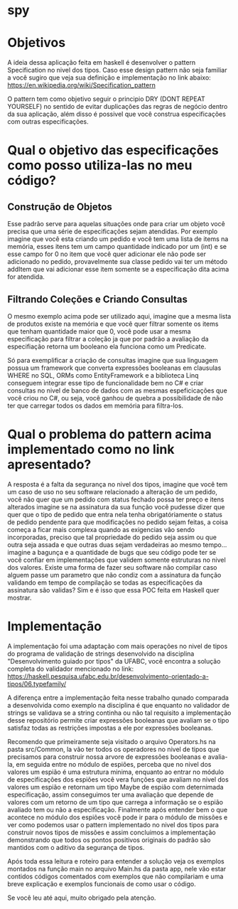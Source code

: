 # spy
# Objetivos
A ideia dessa aplicação feita em haskell é desenvolver o pattern Specification no nivel dos tipos.
Caso esse design pattern não seja familiar a você sugiro que veja sua definição e implementação no link abaixo:
https://en.wikipedia.org/wiki/Specification_pattern

O pattern tem como objetivo seguir o principio DRY (DONT REPEAT YOURSELF) no sentido de evitar duplicações das regras de negócio dentro da sua aplicação,
além disso é possivel que você construa especificações com outras especificações.

# Qual o objetivo das especificações como posso utiliza-las no meu código?

## Construção de Objetos
Esse padrão serve para aquelas situações onde para criar um objeto você precisa que uma série de especificações sejam atendidas.
Por exemplo imagine que você esta criando um pedido e você tem uma lista de items na memória, esses itens tem um campo
quantidade indicado por um (int) e se esse campo for 0 no item que você quer adicionar ele não pode ser adicionado no pedido, provavelmente 
sua classe pedido vai ter um método addItem que vai adicionar esse item somente se a especificação dita acima for atendida.

## Filtrando Coleções e Criando Consultas
O mesmo exemplo acima pode ser utilizado aqui, imagine que a mesma lista de produtos existe na memória e que você quer filtrar somente os items
que tenham quantidade maior que 0, você pode usar a mesma especificação para filtrar a coleção ja que por padrão a avaliação da especifiação
retorna um booleano ela funciona como um Predicate.

Só para exemplificar a criação de consultas imagine que sua linguagem possua um framework que converta expressões booleanas em clausulas 
WHERE no SQL, ORMs como EntityFramework e a biblioteca Linq conseguem integrar esse tipo de funcionalidade bem no C# e criar consultas no 
nivel de banco de dados com as mesmas espeficicações que você criou no C#, ou seja, você ganhou de quebra a possibilidade de não ter que carregar
todos os dados em memória para filtra-los.

# Qual o problema do pattern acima implementado como no link apresentado?
A resposta é a falta da segurança no nivel dos tipos, imagine que você tem um caso de uso no seu software relacionado a alteração de um pedido,
você não quer que um pedido com status fechado possa ter preço e itens alterados imagine se na assinatura da sua função você pudesse dizer que quer que
o tipo de pedido que entra nela tenha obrigatóriamente o status de pedido pendente para que modificações no pedido sejam feitas, a coisa começa a ficar mais complexa quando as exigencias vão sendo incorporadas, preciso que tal propriedade do pedido seja assim ou que outra seja assada e que outras duas sejam verdadeiras ao mesmo tempo... imagine a bagunça e a quantidade de bugs que seu código pode ter se você confiar em implementações que validem somente estruturas no nivel dos valores.
Existe uma forma de fazer seu software não compilar caso alguem passe um parametro que não condiz com a assinatura da função validando em tempo de compilação se todas as especificações da assinatura são validas? Sim e é isso que essa POC feita em Haskell quer mostrar.


# Implementação
A implementação foi uma adaptação com mais operações no nivel de tipos do programa de validação de strings desenvolvido na disciplina "Desenvolvimento guiado por tipos" da UFABC, você encontra a solução completa do validador mencionado no link: https://haskell.pesquisa.ufabc.edu.br/desenvolvimento-orientado-a-tipos/06.typefamily/

A diferença entre a implementação feita nesse trabalho qunado comparada a desenvolvida como exemplo na disciplina é que enquanto no validador de strings se validava se a string continha ou não tal requisito a implementação desse repositório permite criar expressões booleanas que avaliam se o tipo satisfaz todas as restrições impostas a ele por expressões booleanas.

Recomendo que primeiramente seja visitado o arquivo Operators.hs na pasta src/Common, la vão ter todos os operadores no nivel de tipos que precisamos para construir nossa arvore de expressões booleanas e avalia-la, em seguida entre no módulo de espiões, perceba que no nivel dos valores um espião é uma estrutura minima, enquanto ao entrar no módulo de especificações dos espiões você vera funções que avaliam no nivel dos valores um espião e retornam um tipo Maybe de espião com deternimada especificação, assim conseguimos ter uma avaliação que depende de valores com um retorno de um tipo que carrega a informação se o espião avaliado tem ou não a especificação. Finalmente após entender bem o que acontece no módulo dos espiões você pode ir para o módulo de missões e ver como podemos usar o pattern implementado no nivel dos tipos para construir novos tipos de missões e assim concluimos a implementação demonstrando que todos os pontos positivos originais do padrão são mantidos com o aditivo da segurança de tipos.

Após toda essa leitura e roteiro para entender a solução veja os exemplos montados na função main no arquivo Main.hs da pasta app, nele vão estar contidos códigos comentados com exemplos que não compilariam e uma breve explicação e exemplos funcionais de como usar o código.

Se você leu até aqui, muito obrigado pela atenção.
